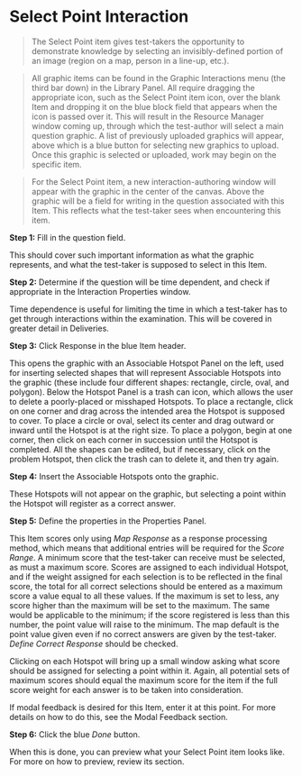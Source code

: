 # Select Point Interaction

>The Select Point item gives test-takers the opportunity to demonstrate knowledge by selecting an invisibly-defined portion of an image (region on a map, person in a line-up, etc.).

>All graphic items can be found in the Graphic Interactions menu (the third bar down) in the Library Panel. All require dragging the appropriate icon, such as the Select Point item icon, over the blank Item and dropping it on the blue block field that appears when the icon is passed over it. This will result in the Resource Manager window coming up, through which the test-author will select a main question graphic. A list of previously uploaded graphics will appear, above which is a blue button for selecting new graphics to upload. Once this graphic is selected or uploaded, work may begin on the specific item.

>For the Select Point item, a new interaction-authoring window will appear with the graphic in the center of the canvas. Above the graphic will be a field for writing in the question associated with this Item. This reflects what the test-taker sees when encountering this item.


**Step 1:** Fill in the question field. 

This should cover such important information as what the graphic represents, and what the test-taker is supposed to select in this Item.

**Step 2:** Determine if the question will be time dependent, and check if appropriate in the Interaction Properties window.

Time dependence is useful for limiting the time in which a test-taker has to get through interactions within the examination. This will be covered in greater detail in Deliveries.

**Step 3:** Click Response in the blue Item header.

This opens the graphic with an Associable Hotspot Panel on the left, used for inserting selected shapes that will represent Associable Hotspots into the graphic (these include four different shapes: rectangle, circle, oval, and polygon). Below the Hotspot Panel is a trash can icon, which allows the user to delete a poorly-placed or misshaped Hotspots. To place a rectangle, click on one corner and drag across the intended area the Hotspot is supposed to cover. To place a circle or oval, select its center and drag outward or inward until the Hotspot is at the right size. To place a polygon, begin at one corner, then click on each corner in succession until the Hotspot is completed. All the shapes can be edited, but if necessary, click on the problem Hotspot, then click the trash can to delete it, and then try again.

**Step 4:** Insert the Associable Hotspots onto the graphic.

These Hotspots will not appear on the graphic, but selecting a point within the Hotspot will register as a correct answer. 

**Step 5:** Define the properties in the Properties Panel.

This Item scores only using *Map Response* as a response processing method, which means that additional entries will be required for the *Score Range*. A minimum score that the test-taker can receive must be selected, as must a maximum score. Scores are assigned to each individual Hotspot, and if the weight assigned for each selection is to be reflected in the final score, the total for all correct selections should be entered as a maximum score a value equal to all these values. If the maximum is set to less, any score higher than the maximum will be set to the maximum. The same would be applicable to the minimum; if the score registered is less than this number, the point value will raise to the minimum. The map default is the point value given even if no correct answers are given by the test-taker. *Define Correct Response* should be checked.

Clicking on each Hotspot will bring up a small window asking what score should be assigned for selecting a point within it. Again, all potential sets of maximum scores should equal the maximum score for the item if the full score weight for each answer is to be taken into consideration. 

If modal feedback is desired for this Item, enter it at this point. For more details on how to do this, see the Modal Feedback section.

**Step 6:** Click the blue *Done* button.

When this is done, you can preview what your Select Point item looks like. For more on how to preview, review its section.